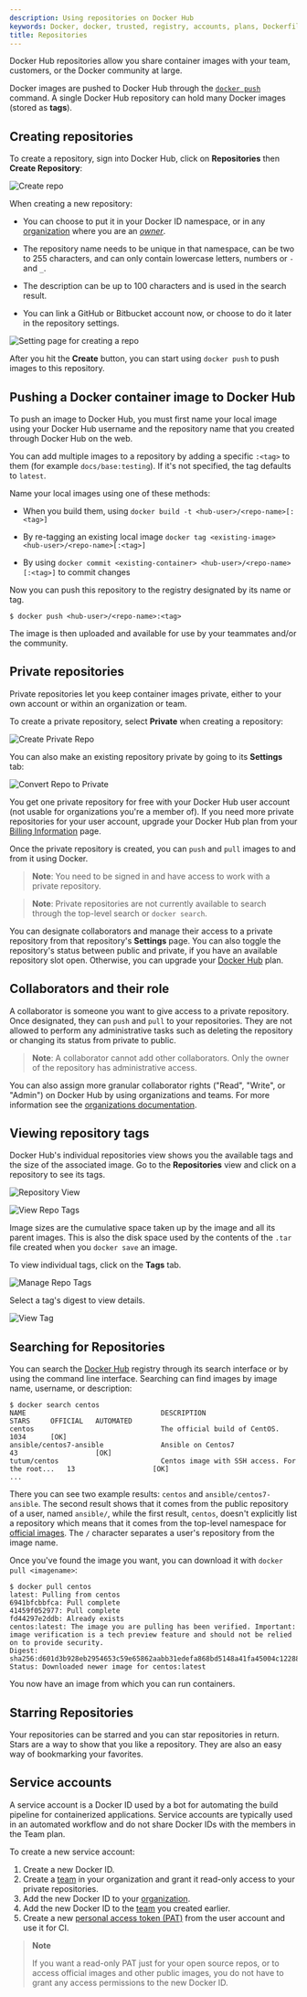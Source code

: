 ```yaml
---
description: Using repositories on Docker Hub
keywords: Docker, docker, trusted, registry, accounts, plans, Dockerfile, Docker Hub, webhooks, docs, documentation
title: Repositories
---
```


Docker Hub repositories allow you share container images with your team,
customers, or the Docker community at large.

Docker images are pushed to Docker Hub through the [`docker push`](https://docs.docker.com/engine/reference/commandline/push/)
command. A single Docker Hub repository can hold many Docker images (stored as
**tags**).

## Creating repositories

To create a repository, sign into Docker Hub, click on **Repositories** then
**Create Repository**:

![Create repo](images/repos-create.png)

When creating a new repository:

 * You can choose to put it in your Docker ID
namespace, or in any [organization](orgs.md) where you are an
[_owner_](orgs.md#the-owners-team).

* The repository name needs to be unique in that namespace, can be two
to 255 characters, and can only contain lowercase letters, numbers or `-` and
`_`.

* The description can be up to 100 characters and is used in the search
result.

* You can link a GitHub or Bitbucket account now, or choose to do it
later in the repository settings.

![Setting page for creating a repo](images/repo-create-details.png)

After you hit the **Create** button, you can start using `docker push` to push
images to this repository.

## Pushing a Docker container image to Docker Hub

To push an image to Docker Hub, you must first name your local image using your
Docker Hub username and the repository name that you created through Docker Hub
on the web.

You can add multiple images to a repository by adding a specific `:<tag>` to
them (for example `docs/base:testing`). If it's not specified, the tag defaults
to `latest`.

Name your local images using one of these methods:
* When you build them, using
`docker build -t <hub-user>/<repo-name>[:<tag>]`

* By re-tagging an existing local image `docker tag <existing-image> <hub-user>/<repo-name>[:<tag>]`

* By using `docker commit <existing-container> <hub-user>/<repo-name>[:<tag>]`
to commit changes

Now you can push this repository to the registry designated by its name or tag.

    $ docker push <hub-user>/<repo-name>:<tag>

The image is then uploaded and available for use by your teammates and/or
the community.

## Private repositories

Private repositories let you keep container images private, either to your
own account or within an organization or team.

To create a private repository, select **Private** when creating a repository:

![Create Private Repo](images/repo-create-private.png)

You can also make an existing repository private by going to its **Settings** tab:

![Convert Repo to Private](images/repo-make-private.png)

You get one private repository for free with your Docker Hub user account (not
usable for organizations you're a member of). If you need more private
repositories for your user account, upgrade your Docker Hub plan from your
[Billing Information](https://hub.docker.com/billing/plan) page.

Once the private repository is created, you can `push` and `pull` images to and
from it using Docker.

> **Note**: You need to be signed in and have access to work with a
> private repository.

> **Note**: Private repositories are not currently available to search through
> the top-level search or `docker search`.

You can designate collaborators and manage their access to a private
repository from that repository's **Settings** page. You can also toggle the
repository's status between public and private, if you have an available
repository slot open. Otherwise, you can upgrade your
[Docker Hub](https://hub.docker.com/account/billing-plans/) plan.

## Collaborators and their role

A collaborator is someone you want to give access to a private repository. Once
designated, they can `push` and `pull` to your repositories. They are not
allowed to perform any administrative tasks such as deleting the repository or
changing its status from private to public.

> **Note**:
> A collaborator cannot add other collaborators. Only the owner of
> the repository has administrative access.

You can also assign more granular collaborator rights ("Read", "Write", or
"Admin") on Docker Hub by using organizations and teams. For more information
see the [organizations documentation](orgs.md).


## Viewing repository tags

Docker Hub's individual repositories view shows you the available tags and the
size of the associated image. Go to the **Repositories** view and click on a
repository to see its tags.

![Repository View](images/repos-create.png)

![View Repo Tags](images/repo-overview.png)

Image sizes are the cumulative space taken up by the image and all its parent
images. This is also the disk space used by the contents of the `.tar` file
created when you `docker save` an image.

To view individual tags, click on the **Tags** tab.

![Manage Repo Tags](images/repo-tags-list.png)

Select a tag's digest to view details.

![View Tag](images/repo-image-layers.png)

## Searching for Repositories

You can search the [Docker Hub](https://hub.docker.com) registry through its
search interface or by using the command line interface. Searching can find
images by image name, username, or description:

```
$ docker search centos
NAME                                 DESCRIPTION                                     STARS     OFFICIAL   AUTOMATED
centos                               The official build of CentOS.                   1034      [OK]
ansible/centos7-ansible              Ansible on Centos7                              43                   [OK]
tutum/centos                         Centos image with SSH access. For the root...   13                   [OK]
...
```

There you can see two example results: `centos` and `ansible/centos7-ansible`.
The second result shows that it comes from the public repository of a user,
named `ansible/`, while the first result, `centos`, doesn't explicitly list a
repository which means that it comes from the top-level namespace for
[official images](official_images.md). The `/` character separates
a user's repository from the image name.

Once you've found the image you want, you can download it with `docker pull <imagename>`:

```
$ docker pull centos
latest: Pulling from centos
6941bfcbbfca: Pull complete
41459f052977: Pull complete
fd44297e2ddb: Already exists
centos:latest: The image you are pulling has been verified. Important: image verification is a tech preview feature and should not be relied on to provide security.
Digest: sha256:d601d3b928eb2954653c59e65862aabb31edefa868bd5148a41fa45004c12288
Status: Downloaded newer image for centos:latest
```

You now have an image from which you can run containers.

## Starring Repositories

Your repositories can be starred and you can star repositories in return. Stars
are a way to show that you like a repository. They are also an easy way of
bookmarking your favorites.

## Service accounts

 A service account is a Docker ID used by a bot for automating the build pipeline for containerized applications. Service accounts are typically used in an automated workflow and do not share Docker IDs with the members in the Team plan.

 To create a new service account:

 1. Create a new Docker ID.
 2. Create a [team](orgs.md#create-a-team) in your organization and grant it read-only access to your private repositories.
 3. Add the new Docker ID to your [organization](orgs.md#working-with-organizations).
 4. Add the new Docker ID  to the [team](orgs.md#add-a-member-to-a-team) you created earlier.
 5. Create a new [personal access token (PAT)](/access-tokens.md) from the user account and use it for CI.

 > **Note**
 >
 > If you want a read-only PAT just for your open source repos, or to access official images and other public images, you do not have to grant any access permissions to the new Docker ID.
